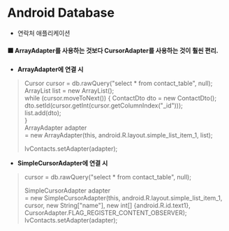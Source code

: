﻿# Android Database  
* 연락처 애플리케이션  

#### ⬛️ ArrayAdapter를 사용하는 것보다 CursorAdapter를 사용하는 것이 훨씬 편리.  
* **ArrayAdapter에 연결 시**  
> Cursor cursor = db.rawQuery("select \* from contact_table", null);  
> ArrayList<ContactDto> list = new ArrayList<ContactDto>();  
> while (cursor.moveToNext()) {
>	ContactDto dto = new ContactDto();  
> 	dto.setId(cursor.getInt(cursor.getColumnIndex("_id")));   
>	list.add(dto);  
> }  
> ArrayAdapter<ContactDto> adapter  
> 	= new ArrayAdapter<ContactDto>(this, android.R.layout.simple_list_item_1, list);  
>
> lvContacts.setAdapter(adapter);  

* **SimpleCursorAdapter에 연결 시**  
> cursor = db.rawQuery("select \* from contact_table", null);  
> 
> SimpleCursorAdapter adapter  
> 	= new SimpleCursorAdapter(this, android.R.layout.simple_list_item_1, cursor, new String["name"], new int[] {android.R.id.text1}, CursorAdapter.FLAG_REGISTER_CONTENT_OBSERVER);  
> lvContacts.setAdapter(adapter);  

